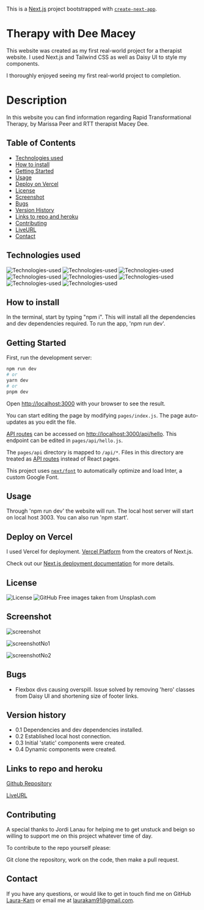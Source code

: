 This is a [Next.js](https://nextjs.org/) project bootstrapped with [`create-next-app`](https://github.com/vercel/next.js/tree/canary/packages/create-next-app).

# Therapy with Dee Macey

This website was created as my first real-world project for a therapist website. I used Next.js and Tailwind CSS as well as Daisy UI to style my components.

I thoroughly enjoyed seeing my first real-world project to completion.

# Description

In this website you can find information regarding Rapid Transformational Therapy, by Marissa Peer and RTT therapist Macey Dee.

## Table of Contents

- [Technologies used](#technologies-used)
- [How to install](#how-to-install)
- [Getting Started](#getting-started)
- [Usage](#usage)
- [Deploy on Vercel](#deploy-on-vercel)
- [License](#license)
- [Screenshot](#screenshot)
- [Bugs](#bugs)
- [Version History](#Version-history)
- [Links to repo and heroku](#links-to-repo-and-heroku)
- [Contributing](#contributing)
- [LiveURL](#liveurl)
- [Contact](#contact)

## Technologies used

![Technologies-used](https://img.shields.io/badge/-Git-F05032?logo=Git&logoColor=white)
![Technologies-used](https://img.shields.io/badge/-JavaScript-007396?logo=JavaScript&logoColor=white)
![Technologies-used](https://img.shields.io/badge/-npm-CB3837?logo=npm&logoColor=white)
![Technologies-used](https://img.shields.io/badge/next.js-000000?style=for-the-badge&logo=nextdotjs&logoColor=white)
![Technologies-used](https://img.shields.io/badge/CSS-Tailwind-ff69b4)
![Technologies-used](https://img.shields.io/badge/-HTML5-E34F26?logo=HTML5&logoColor=white)
![Technologies-used](https://img.shields.io/badge/-Node.js-339933?logo=Node.js&logoColor=white)
![Technologies-used](https://img.shields.io/badge/-Webpack-8DD6F9?logo=Webpack&logoColor=white)

## How to install

In the terminal, start by typing "npm i". This will install all the dependencies and dev dependencies required. To run the app, 'npm run dev'.

## Getting Started

First, run the development server:

```bash
npm run dev
# or
yarn dev
# or
pnpm dev
```

Open [http://localhost:3000](http://localhost:3000) with your browser to see the result.

You can start editing the page by modifying `pages/index.js`. The page auto-updates as you edit the file.

[API routes](https://nextjs.org/docs/api-routes/introduction) can be accessed on [http://localhost:3000/api/hello](http://localhost:3000/api/hello). This endpoint can be edited in `pages/api/hello.js`.

The `pages/api` directory is mapped to `/api/*`. Files in this directory are treated as [API routes](https://nextjs.org/docs/api-routes/introduction) instead of React pages.

This project uses [`next/font`](https://nextjs.org/docs/basic-features/font-optimization) to automatically optimize and load Inter, a custom Google Font.

## Usage

Through 'npm run dev' the website will run. The local host server will start on local host 3003. You can also run 'npm start'.

## Deploy on Vercel

I used Vercel for deployment. [Vercel Platform](https://vercel.com/new?utm_medium=default-template&filter=next.js&utm_source=create-next-app&utm_campaign=create-next-app-readme) from the creators of Next.js.

Check out our [Next.js deployment documentation](https://nextjs.org/docs/deployment) for more details.

## License

![License](https://img.shields.io/badge/license-MIT-blue.svg)
![GitHub](https://img.shields.io/badge/-GitHub-181717?logo=GitHub&logoColor=white)
Free images taken from Unsplash.com

## Screenshot

![screenshot](https://user-images.githubusercontent.com/104718053/231268708-eee236a0-ad88-4ed5-adbb-8d7bde5c8ed7.png)

![screenshotNo1](https://user-images.githubusercontent.com/104718053/231269357-e8786cd3-2c0f-4387-a8dd-e84d3b0a2cb9.png)

![screenshotNo2](https://user-images.githubusercontent.com/104718053/231269773-e296cbb9-2f75-47b5-918c-313da457dbf1.png)

## Bugs

- Flexbox divs causing overspill. Issue solved by removing 'hero' classes from Daisy UI and shortening size of footer links.

## Version history

- 0.1 Dependencies and dev dependencies installed.
- 0.2 Established local host connection.
- 0.3 Initial 'static' components were created.
- 0.4 Dynamic components were created.

## Links to repo and heroku

[Github Repository](https://github.com/Laura-Kam/therapy-with-dee-macey/)

[LiveURL](therapy-with-dee-macey.vercel.app)

## Contributing

A special thanks to Jordi Lanau for helping me to get unstuck and beign so willing to support me on this project whatever time of day.

To contribute to the repo yourself please:

Git clone the repository, work on the code, then make a pull request.

## Contact

If you have any questions, or would like to get in touch find me on GitHub [Laura-Kam](https://github.com/Laura-Kam)
or email me at laurakam91@gmail.com.
